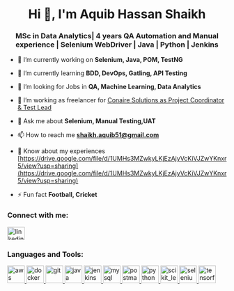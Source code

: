<h1 align="center">Hi 👋, I'm Aquib Hassan Shaikh</h1>
<h3 align="center">MSc in Data Analytics| 4 years QA Automation and Manual experience | Selenium WebDriver | Java | Python | Jenkins</h3>

- 🔭 I’m currently working on **Selenium, Java, POM, TestNG**

- 🌱 I’m currently learning **BDD, DevOps, Gatling, API Testing**

- 👯 I’m looking for Jobs in **QA, Machine Learning, Data Analytics**

- 🤝 I’m working as freelancer for [Conaire Solutions as Project Coordinator & Test Lead](http://www.conairesolutions.com/)

- 💬 Ask me about **Selenium, Manual Testing,UAT**

- 📫 How to reach me **shaikh.aquib51@gmail.com**

- 📄 Know about my experiences [https://drive.google.com/file/d/1UMHs3MZwkyLKjEzAjyVcKiVJZwYKnxr5/view?usp=sharing](https://drive.google.com/file/d/1UMHs3MZwkyLKjEzAjyVcKiVJZwYKnxr5/view?usp=sharing)

- ⚡ Fun fact **Football, Cricket**

<h3 align="left">Connect with me:</h3>
<p align="left">
<a href="https://linkedin.com/in/linkedin.com/aquib-hassan-shaikh" target="blank"><img align="center" src="https://cdn.jsdelivr.net/npm/simple-icons@3.0.1/icons/linkedin.svg" alt="linkedin.com/aquib-hassan-shaikh" height="30" width="40" /></a>
</p>

<h3 align="left">Languages and Tools:</h3>
<p align="left"> <a href="https://aws.amazon.com" target="_blank"> <img src="https://devicons.github.io/devicon/devicon.git/icons/amazonwebservices/amazonwebservices-original-wordmark.svg" alt="aws" width="40" height="40"/> </a> <a href="https://www.docker.com/" target="_blank"> <img src="https://devicons.github.io/devicon/devicon.git/icons/docker/docker-original-wordmark.svg" alt="docker" width="40" height="40"/> </a> <a href="https://git-scm.com/" target="_blank"> <img src="https://www.vectorlogo.zone/logos/git-scm/git-scm-icon.svg" alt="git" width="40" height="40"/> </a> <a href="https://www.java.com" target="_blank"> <img src="https://devicons.github.io/devicon/devicon.git/icons/java/java-original-wordmark.svg" alt="java" width="40" height="40"/> </a> <a href="https://www.jenkins.io" target="_blank"> <img src="https://www.vectorlogo.zone/logos/jenkins/jenkins-icon.svg" alt="jenkins" width="40" height="40"/> </a> <a href="https://www.mysql.com/" target="_blank"> <img src="https://devicons.github.io/devicon/devicon.git/icons/mysql/mysql-original-wordmark.svg" alt="mysql" width="40" height="40"/> </a> <a href="https://postman.com" target="_blank"> <img src="https://www.vectorlogo.zone/logos/getpostman/getpostman-icon.svg" alt="postman" width="40" height="40"/> </a> <a href="https://www.python.org" target="_blank"> <img src="https://devicons.github.io/devicon/devicon.git/icons/python/python-original.svg" alt="python" width="40" height="40"/> </a> <a href="https://scikit-learn.org/" target="_blank"> <img src="https://upload.wikimedia.org/wikipedia/commons/0/05/Scikit_learn_logo_small.svg" alt="scikit_learn" width="40" height="40"/> </a> <a href="https://www.selenium.dev" target="_blank"> <img src="https://raw.githubusercontent.com/detain/svg-logos/780f25886640cef088af994181646db2f6b1a3f8/svg/selenium-logo.svg" alt="selenium" width="40" height="40"/> </a> <a href="https://www.tensorflow.org" target="_blank"> <img src="https://www.vectorlogo.zone/logos/tensorflow/tensorflow-icon.svg" alt="tensorflow" width="40" height="40"/> </a> </p>

